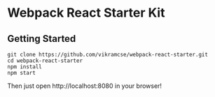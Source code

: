 # Webpack React Starter Kit

## Getting Started

    git clone https://github.com/vikramcse/webpack-react-starter.git
    cd webpack-react-starter
    npm install
    npm start

Then just open http://localhost:8080 in your browser!
